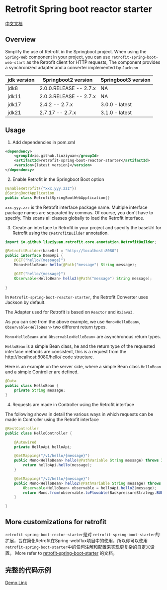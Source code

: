 # Retrofit Spring boot reactor starter

[中文文档](https://github.com/liuziyuan/retrofit-spring-boot-reactor-starter/blob/master/README.zh_CN.md)

## Overview
Simplify the use of Retrofit in the Springboot project. When using the `Spring-Web` component in your project, you can use `retrofit-spring-boot-web-start` as the Retrofit client for HTTP requests,
The component provides a synchronized adapter and a converter implemented by `Jackson`

| jdk version | Springboot2 version    | Springboot3 version |
|-------------|------------------------|---------------------|
| jdk8        | 2.0.0.RELEASE -- 2.7.x | NA                  |
| jdk11       | 2.0.3.RELEASE -- 2.7.x | NA                  |
| jdk17       | 2.4.2 -- 2.7.x         | 3.0.0 - latest      |
| jdk21       | 2.7.17 -- 2.7.x        | 3.1.0 - latest      |



## Usage
1. Add dependencies in pom.xml
```xml
<dependency>
    <groupId>io.github.liuziyuan</groupId>
    <artifactId>retrofit-spring-boot-reactor-starter</artifactId>
    <version>{latest version}</version>
</dependency>
```

2. Enable Retrofit in the Springboot Boot option
```java
@EnableRetrofit({"xxx.yyy.zzz"})
@SpringBootApplication
public class RetrofitSpringBootWebApplication{}
```
`xxx.yyy.zzz` is the Retrofit interface package name. Multiple interface package names are separated by commas.
Of course, you don't have to specify. This scans all classes globally to load the Retrofit interface.

3. Create an interface to Retrofit in your project and specify the baseUrl for Retrofit using the `@RetrofitBuilder` annotation.

```java
import io.github.liuziyuan.retrofit.core.annotation.RetrofitBuilder;

@RetrofitBuilder(baseUrl = "http://localhost:8080")
public interface DemoApi {
    @GET("hello/{message}")
    Mono<HelloBean> hello(@Path("message") String message);

    @GET("hello/{message}")
    Observable<HelloBean> hello2(@Path("message") String message);
    
}
```
In `Retrofit-spring-boot-reactor-starter`, the Retrofit Converter uses Jackson by default.

The Adapter used for Retrofit is based on `Reactor` and `RxJava3`.

As you can see from the above example, we use `Mono<HelloBean>`, `Observable<HelloBean>` two different return types.

`Mono<HelloBean>` and `Observable<HelloBean>` are asynchronous return types.

`HelloBean` is a simple Bean class, he and the return type of the requested interface methods are consistent, this is a request from the http://localhost:8080/hello/ code structure.

Here is an example on the server side, where a simple Bean class `HelloBean` and a simple Controller are defined.
```java
@Data
public class HelloBean {
    private String message;
}

```

4. Requests are made in Controller using the Retrofit interface

The following shows in detail the various ways in which requests can be made in Controller using the Retrofit interface
```java
@RestController
public class HelloController {

    @Autowired
    private HelloApi helloApi;

    @GetMapping("/v1/hello/{message}")
    public Mono<HelloBean> hello(@PathVariable String message) throws IOException {
        return helloApi.hello(message);
    }

    @GetMapping("/v2/hello/{message}")
    public Mono<HelloBean> hello2(@PathVariable String message) throws IOException {
        Observable<HelloBean> observable = helloApi.hello2(message);
        return Mono.from(observable.toFlowable(BackpressureStrategy.BUFFER));
    }

}
```

## More customizations for retrofit
`retrofit-spring-boot-rector-starter`是对 `retrofit-spring-boot-starter`的扩展，旨在简化Retrofit在Spring-webflux项目中的使用，所以你可以使用 `retrofit-spring-boot-starter`中的任何注解和配置来实现更复杂的自定义设置。
More refer to [retrofit-spring-boot-starter](https://github.com/liuziyuan/retrofit-spring-boot-starter/blob/main/README_CN.md) 的文档。

## 完整的代码示例
[Demo Link](https://github.com/liuziyuan/retrofit-spring-boot-starter-samples/tree/main/retrofit-spring-boot-reactor-starter-sample)




